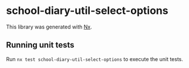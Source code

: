 # school-diary-util-select-options

This library was generated with [Nx](https://nx.dev).

## Running unit tests

Run `nx test school-diary-util-select-options` to execute the unit tests.
